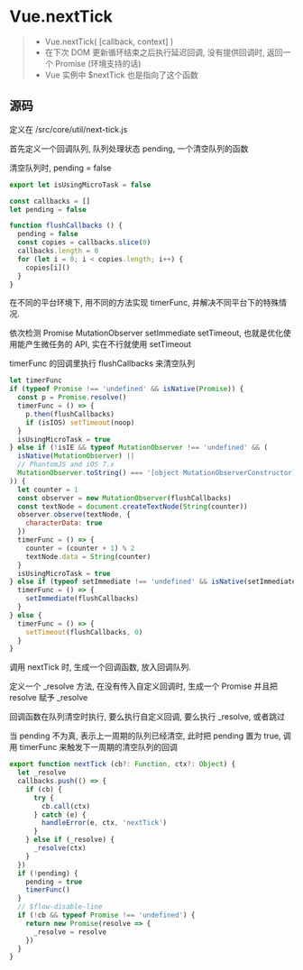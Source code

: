 # Vue.nextTick

> - Vue.nextTick( [callback, context] )
> - 在下次 DOM 更新循环结束之后执行延迟回调, 没有提供回调时, 返回一个 Promise (环境支持的话)
> - Vue 实例中 $nextTick 也是指向了这个函数

## 源码

定义在 /src/core/util/next-tick.js

首先定义一个回调队列, 队列处理状态 pending, 一个清空队列的函数

清空队列时, pending = false
```js
export let isUsingMicroTask = false

const callbacks = []
let pending = false

function flushCallbacks () {
  pending = false
  const copies = callbacks.slice(0)
  callbacks.length = 0
  for (let i = 0; i < copies.length; i++) {
    copies[i]()
  }
}
```

在不同的平台环境下, 用不同的方法实现 timerFunc, 并解决不同平台下的特殊情况.

依次检测 Promise MutationObserver setImmediate setTimeout, 也就是优化使用能产生微任务的 API, 实在不行就使用 setTimeout

timerFunc 的回调里执行 flushCallbacks 来清空队列
```js
let timerFunc
if (typeof Promise !== 'undefined' && isNative(Promise)) {
  const p = Promise.resolve()
  timerFunc = () => {
    p.then(flushCallbacks)
    if (isIOS) setTimeout(noop)
  }
  isUsingMicroTask = true
} else if (!isIE && typeof MutationObserver !== 'undefined' && (
  isNative(MutationObserver) ||
  // PhantomJS and iOS 7.x
  MutationObserver.toString() === '[object MutationObserverConstructor]'
)) {
  let counter = 1
  const observer = new MutationObserver(flushCallbacks)
  const textNode = document.createTextNode(String(counter))
  observer.observe(textNode, {
    characterData: true
  })
  timerFunc = () => {
    counter = (counter + 1) % 2
    textNode.data = String(counter)
  }
  isUsingMicroTask = true
} else if (typeof setImmediate !== 'undefined' && isNative(setImmediate)) {
  timerFunc = () => {
    setImmediate(flushCallbacks)
  }
} else {
  timerFunc = () => {
    setTimeout(flushCallbacks, 0)
  }
}
```

调用 nextTick 时, 生成一个回调函数, 放入回调队列.

定义一个 _resolve 方法, 在没有传入自定义回调时, 生成一个 Promise 并且把 resolve 赋予 _resolve

回调函数在队列清空时执行, 要么执行自定义回调, 要么执行 _resolve, 或者跳过

当 pending 不为真, 表示上一周期的队列已经清空, 此时把 pending 置为 true, 调用 timerFunc 来触发下一周期的清空队列的回调 

```js
export function nextTick (cb?: Function, ctx?: Object) {
  let _resolve
  callbacks.push(() => {
    if (cb) {
      try {
        cb.call(ctx)
      } catch (e) {
        handleError(e, ctx, 'nextTick')
      }
    } else if (_resolve) {
      _resolve(ctx)
    }
  })
  if (!pending) {
    pending = true
    timerFunc()
  }
  // $flow-disable-line
  if (!cb && typeof Promise !== 'undefined') {
    return new Promise(resolve => {
      _resolve = resolve
    })
  }
}
```